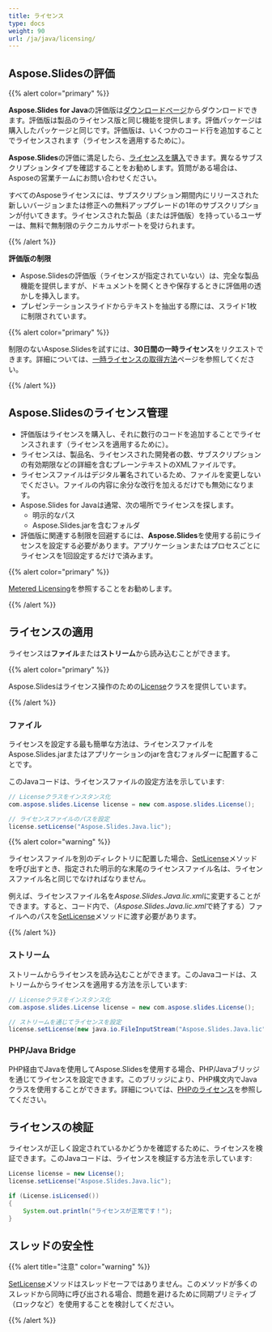 ```yaml
---
title: ライセンス
type: docs
weight: 90
url: /ja/java/licensing/
---
```


## **Aspose.Slidesの評価**

{{% alert color="primary" %}} 

**Aspose.Slides for Java**の評価版は[ダウンロードページ](https://releases.aspose.com/java/repo/com/aspose/aspose-slides/)からダウンロードできます。評価版は製品のライセンス版と同じ機能を提供します。評価パッケージは購入したパッケージと同じです。評価版は、いくつかのコード行を追加することでライセンスされます（ライセンスを適用するために）。

**Aspose.Slides**の評価に満足したら、[ライセンスを購入](https://purchase.aspose.com/buy)できます。異なるサブスクリプションタイプを確認することをお勧めします。質問がある場合は、Asposeの営業チームにお問い合わせください。

すべてのAsposeライセンスには、サブスクリプション期間内にリリースされた新しいバージョンまたは修正への無料アップグレードの1年のサブスクリプションが付いてきます。ライセンスされた製品（または評価版）を持っているユーザーは、無料で無制限のテクニカルサポートを受けられます。

{{% /alert %}} 

**評価版の制限**

* Aspose.Slidesの評価版（ライセンスが指定されていない）は、完全な製品機能を提供しますが、ドキュメントを開くときや保存するときに評価用の透かしを挿入します。
* プレゼンテーションスライドからテキストを抽出する際には、スライド1枚に制限されています。

{{% alert color="primary" %}} 

制限のないAspose.Slidesを試すには、**30日間の一時ライセンス**をリクエストできます。詳細については、[一時ライセンスの取得方法](https://purchase.aspose.com/temporary-license)ページを参照してください。

{{% /alert %}}

## **Aspose.Slidesのライセンス管理**

* 評価版はライセンスを購入し、それに数行のコードを追加することでライセンスされます（ライセンスを適用するために）。
* ライセンスは、製品名、ライセンスされた開発者の数、サブスクリプションの有効期限などの詳細を含むプレーンテキストのXMLファイルです。 
* ライセンスファイルはデジタル署名されているため、ファイルを変更しないでください。ファイルの内容に余分な改行を加えるだけでも無効になります。
* Aspose.Slides for Javaは通常、次の場所でライセンスを探します。
  * 明示的なパス
  * Aspose.Slides.jarを含むフォルダ
* 評価版に関連する制限を回避するには、**Aspose.Slides**を使用する前にライセンスを設定する必要があります。アプリケーションまたはプロセスごとにライセンスを1回設定するだけで済みます。

{{% alert color="primary" %}} 

[Metered Licensing](/slides/ja/java/metered-licensing/)を参照することをお勧めします。

{{% /alert %}} 


## **ライセンスの適用**

ライセンスは**ファイル**または**ストリーム**から読み込むことができます。

{{% alert color="primary" %}}

Aspose.Slidesはライセンス操作のための[License](https://reference.aspose.com/slides/java/com.aspose.slides/License)クラスを提供しています。

{{% /alert %}} 

### **ファイル**

ライセンスを設定する最も簡単な方法は、ライセンスファイルをAspose.Slides.jarまたはアプリケーションのjarを含むフォルダーに配置することです。

このJavaコードは、ライセンスファイルの設定方法を示しています:

``` java
// Licenseクラスをインスタンス化
com.aspose.slides.License license = new com.aspose.slides.License();

// ライセンスファイルのパスを設定
license.setLicense("Aspose.Slides.Java.lic");
```

{{% alert color="warning" %}} 

ライセンスファイルを別のディレクトリに配置した場合、[SetLicense](https://reference.aspose.com/slides/java/com.aspose.slides/License#setLicense-java.lang.String-)メソッドを呼び出すとき、指定された明示的な末尾のライセンスファイル名は、ライセンスファイル名と同じでなければなりません。

例えば、ライセンスファイル名を*Aspose.Slides.Java.lic.xml*に変更することができます。すると、コード内で、（*Aspose.Slides.Java.lic.xml*で終了する）ファイルへのパスを[SetLicense](https://reference.aspose.com/slides/java/com.aspose.slides/License#setLicense-java.lang.String-)メソッドに渡す必要があります。

{{% /alert %}}

### **ストリーム**

ストリームからライセンスを読み込むことができます。このJavaコードは、ストリームからライセンスを適用する方法を示しています:

``` java
// Licenseクラスをインスタンス化
com.aspose.slides.License license = new com.aspose.slides.License();

// ストリームを通じてライセンスを設定
license.setLicense(new java.io.FileInputStream("Aspose.Slides.Java.lic"));
```

### **PHP/Java Bridge**

PHP経由でJavaを使用してAspose.Slidesを使用する場合、PHP/Javaブリッジを通じてライセンスを設定できます。このブリッジにより、PHP構文内でJavaクラスを使用することができます。詳細については、[PHPのライセンス](/slides/ja/php-java/licensing/)を参照してください。

## **ライセンスの検証**

ライセンスが正しく設定されているかどうかを確認するために、ライセンスを検証できます。このJavaコードは、ライセンスを検証する方法を示しています:

```java
License license = new License();
license.setLicense("Aspose.Slides.Java.lic");

if (License.isLicensed()) 
{
    System.out.println("ライセンスが正常です！");
}
```

## **スレッドの安全性**

{{% alert title="注意" color="warning" %}} 

[SetLicense](https://reference.aspose.com/slides/java/com.aspose.slides/License#setLicense-java.io.InputStream-)メソッドはスレッドセーフではありません。このメソッドが多くのスレッドから同時に呼び出される場合、問題を避けるために同期プリミティブ（ロックなど）を使用することを検討してください。 

{{% /alert %}}